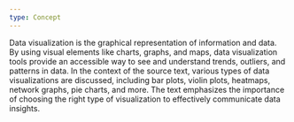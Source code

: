 ```yaml
---
type: Concept
---
```


Data visualization is the graphical representation of information and data. By using visual elements like charts, graphs, and maps, data visualization tools provide an accessible way to see and understand trends, outliers, and patterns in data. In the context of the source text, various types of data visualizations are discussed, including bar plots, violin plots, heatmaps, network graphs, pie charts, and more. The text emphasizes the importance of choosing the right type of visualization to effectively communicate data insights.